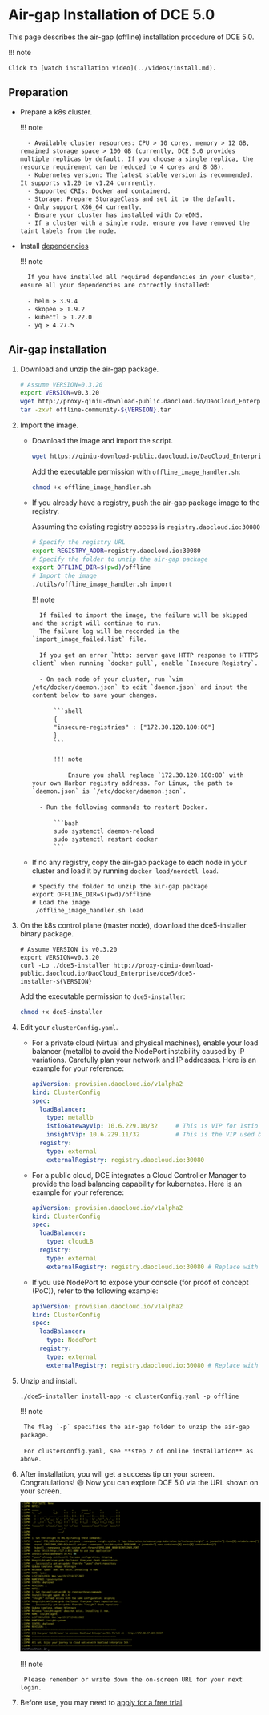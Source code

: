 # Air-gap Installation of DCE 5.0

This page describes the air-gap (offline) installation procedure of DCE 5.0.

!!! note

    Click to [watch installation video](../videos/install.md).

## Preparation

- Prepare a k8s cluster.

    !!! note

        - Available cluster resources: CPU > 10 cores, memory > 12 GB, remained storage space > 100 GB (currently, DCE 5.0 provides multiple replicas by default. If you choose a single replica, the resource requirement can be reduced to 4 cores and 8 GB).
        - Kubernetes version: The latest stable version is recommended. It supports v1.20 to v1.24 currrently.
        - Supported CRIs: Docker and containerd.
        - Storage: Prepare StorageClass and set it to the default.
        - Only support X86_64 currently.
        - Ensure your cluster has installed with CoreDNS.
        - If a cluster with a single node, ensure you have removed the taint labels from the node.
    
- Install [dependencies](install-tools.md)

    !!! note

        If you have installed all required dependencies in your cluster, ensure all your dependencies are correctly installed:

        - helm ≥ 3.9.4
        - skopeo ≥ 1.9.2
        - kubectl ≥ 1.22.0
        - yq ≥ 4.27.5

## Air-gap installation

1. Download and unzip the air-gap package.

    ``` bash
    # Assume VERSION=0.3.20
    export VERSION=v0.3.20
    wget http://proxy-qiniu-download-public.daocloud.io/DaoCloud_Enterprise/dce5/offline-community-${VERSION}.tar
    tar -zxvf offline-community-${VERSION}.tar
    ```

2. Import the image.

    - Download the image and import the script.

        ```bash
        wget https://qiniu-download-public.daocloud.io/DaoCloud_Enterprise/dce5/offline_image_handler.sh
        ```

        Add the executable permission with `offline_image_handler.sh`:

        ```bash
        chmod +x offline_image_handler.sh
        ```

    - If you already have a registry, push the air-gap package image to the registry.

        Assuming the existing registry access is `registry.daocloud.io:30080`

        ```bash
        # Specify the registry URL
        export REGISTRY_ADDR=registry.daocloud.io:30080
        # Specify the folder to unzip the air-gap package
        export OFFLINE_DIR=$(pwd)/offline
        # Import the image
        ./utils/offline_image_handler.sh import
        ```

        !!! note

            If failed to import the image, the failure will be skipped and the script will continue to run.
            The failure log will be recorded in the `import_image_failed.list` file.

            If you get an error `http: server gave HTTP response to HTTPS client` when running `docker pull`, enable `Insecure Registry`. 
            
            - On each node of your cluster, run `vim /etc/docker/daemon.json` to edit `daemon.json` and input the content below to save your changes.

                ```shell
                {
                "insecure-registries" : ["172.30.120.180:80"]
                }
                ```

                !!! note

                    Ensure you shall replace `172.30.120.180:80` with your own Harbor registry address. For Linux, the path to `daemon.json` is `/etc/docker/daemon.json`.

            - Run the following commands to restart Docker.

                ```bash
                sudo systemctl daemon-reload
                sudo systemctl restart docker
                ```

    - If no any registry, copy the air-gap package to each node in your cluster and load it by running `docker load/nerdctl load`.

        ```shell
        # Specify the folder to unzip the air-gap package
        export OFFLINE_DIR=$(pwd)/offline
        # Load the image
        ./offline_image_handler.sh load
        ```

3. On the k8s control plane (master node), download the dce5-installer binary package.

    ```shell
    # Assume VERSION is v0.3.20
    export VERSION=v0.3.20
    curl -Lo ./dce5-installer http://proxy-qiniu-download-public.daocloud.io/DaoCloud_Enterprise/dce5/dce5-installer-${VERSION}
    ```

    Add the executable permission to `dce5-installer`:

    ```bash
    chmod +x dce5-installer
    ```
    
4. Edit your `clusterConfig.yaml`.

    - For a private cloud (virtual and physical machines), enable your load balancer (metallb) to avoid the NodePort instability caused by IP variations. Carefully plan your network and IP addresses. Here is an example for your reference:

        ```yaml
        apiVersion: provision.daocloud.io/v1alpha2
        kind: ClusterConfig
        spec:
          loadBalancer:
            type: metallb
            istioGatewayVip: 10.6.229.10/32     # This is VIP for Istio gateway and is also the URL via which you can use DCE 5.0 on your web browser.
            insightVip: 10.6.229.11/32          # This is the VIP used by the Insight-Server of the Global cluster to collect logs, metrics, and traces of all sub-clusters.
          registry:
            type: external
            externalRegistry: registry.daocloud.io:30080
        ```

    - For a public cloud, DCE integrates a Cloud Controller Manager to provide the load balancing capability for kubernetes. Here is an example for your reference:

        ``` yaml
        apiVersion: provision.daocloud.io/v1alpha2
        kind: ClusterConfig
        spec:
          loadBalancer:
            type: cloudLB
          registry:
            type: external
            externalRegistry: registry.daocloud.io:30080 # Replace with your Harbor registry address
        ```

    - If you use NodePort to expose your console (for proof of concept (PoC)), refer to the following example:

        ``` yaml
        apiVersion: provision.daocloud.io/v1alpha2
        kind: ClusterConfig
        spec:
          loadBalancer:
            type: NodePort
          registry:
            type: external
            externalRegistry: registry.daocloud.io:30080 # Replace with your Harbor registry address
        ```

5. Unzip and install.

    ``` shell
    ./dce5-installer install-app -c clusterConfig.yaml -p offline
    ```
    
    !!! note

        The flag `-p` specifies the air-gap folder to unzip the air-gap package.

        For clusterConfig.yaml, see **step 2 of online installation** as above.

6. After installation, you will get a success tip on your screen. Congratulations! :smile: Now you can explore DCE 5.0 via the URL shown on your screen.

    ![success](images/success.png)

    !!! note

        Please remember or write down the on-screen URL for your next login.

7. Before use, you may need to [apply for a free trial](../dce/license0.md).
